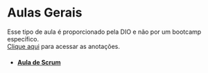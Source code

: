# Aulas Gerais

Esse tipo de aula é proporcionado pela DIO e não por um bootcamp específico.<br>
[Clique aqui](https://button-saw-e1c.notion.site/7430a2945e6f4435af2be525cb0876ff?v=c66f04ba18ee400ebc9d34cd9ca85727) para acessar as anotações.

- #### [Aula de Scrum](https://button-saw-e1c.notion.site/Scrum-4ba907935ecf4b36880cb82c9296ed3c)

